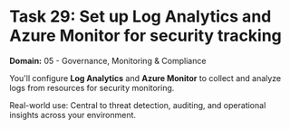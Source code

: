 # Task 29: Set up Log Analytics and Azure Monitor for security tracking
**Domain:** 05 - Governance, Monitoring & Compliance

You'll configure **Log Analytics** and **Azure Monitor** to collect and analyze logs from resources for security monitoring.

Real-world use: Central to threat detection, auditing, and operational insights across your environment.
